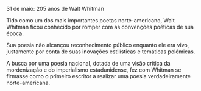 31 de maio: 205 anos de Walt Whitman

Tido como um dos mais importantes poetas norte-americano, Walt Whitman ficou conhecido por romper com as convenções poéticas de sua época.

Sua poesia não alcançou reconhecimento público enquanto ele era vivo, justamente por conta de suas inovações estilísticas e temáticas polêmicas.

A busca por uma poesia nacional, dotada de uma visão crítica da mordenização e do imperialismo estadunidense, fez com Whitman se firmasse como o primeiro escritor a realizar uma poesia verdadeiramente norte-americana.
